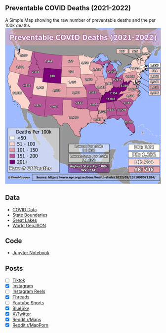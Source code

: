 ## Preventable COVID Deaths (2021-2022)
A Simple Map showing the raw number of preventable deaths and the per 100k deaths
![Map](Preventable_COVID_Deaths.png)

## Data
* [COVID Data](https://www.npr.org/sections/health-shots/2022/05/13/1098071284/this-is-how-many-lives-could-have-been-saved-with-covid-vaccinations-in-each-sta)
* [State Boundaries](https://www.census.gov/geographies/mapping-files/time-series/geo/carto-boundary-file.html)
* [Great Lakes](https://usicecenter.gov/Products/GreatLakesData)
* [World GeoJSON](https://public.opendatasoft.com/explore/dataset/world-administrative-boundaries/export/?flg=en-us)

## Code
* [Jupyter Notebook](FormatData.ipynb)

## Posts
- [ ] [Tiktok]()
- [x] [Instagram](https://www.instagram.com/p/DEdMI5jzOp8/)
- [ ] [Instagram Reels]()
- [x] [Threads](https://www.threads.net/@vinemapper/post/DEdMJeqzOes)
- [ ] [Youtube Shorts]()
- [x] [BlueSky](https://bsky.app/profile/vinemapper.bsky.social/post/3lezexkt7rs2q)
- [x] [X\Twitter](https://x.com/VineMapper/status/1875991661098197389)
- [x] [Reddit r/Maps](https://www.reddit.com/r/Maps/comments/1hufdsz/preventable_covid_deaths_20212022/)
- [x] [Reddit r/MapPorn](https://www.reddit.com/r/MapPorn/comments/1hufbc4/preventable_covid_deaths_20212022/)
